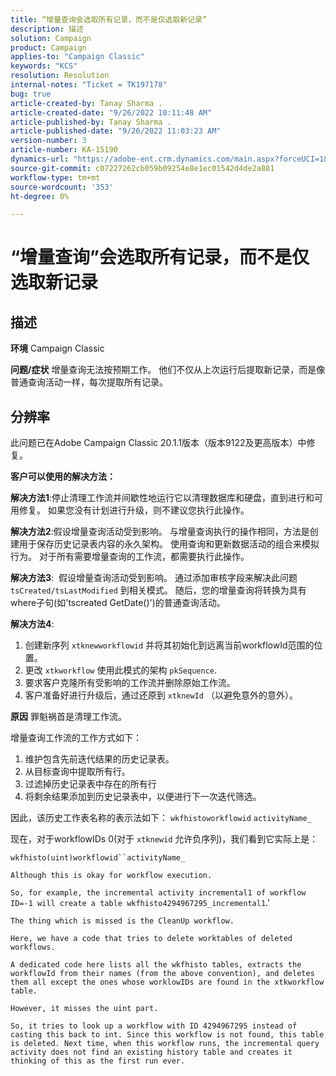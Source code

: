 ```yaml
---
title: “增量查询会选取所有记录，而不是仅选取新记录”
description: 描述
solution: Campaign
product: Campaign
applies-to: "Campaign Classic"
keywords: "KCS"
resolution: Resolution
internal-notes: "Ticket = TK197178"
bug: true
article-created-by: Tanay Sharma .
article-created-date: "9/26/2022 10:11:48 AM"
article-published-by: Tanay Sharma .
article-published-date: "9/26/2022 11:03:23 AM"
version-number: 3
article-number: KA-15190
dynamics-url: "https://adobe-ent.crm.dynamics.com/main.aspx?forceUCI=1&pagetype=entityrecord&etn=knowledgearticle&id=e647789f-833d-ed11-9db1-002248086735"
source-git-commit: c07227262cb059b09254e8e1ec01542d4de2a881
workflow-type: tm+mt
source-wordcount: '353'
ht-degree: 0%

---
```


# “增量查询”会选取所有记录，而不是仅选取新记录

## 描述

<b>环境</b>
Campaign Classic


<b>问题/症状</b>
增量查询无法按预期工作。 他们不仅从上次运行后提取新记录，而是像普通查询活动一样，每次提取所有记录。


## 分辨率


此问题已在Adobe Campaign Classic 20.1.1版本（版本9122及更高版本）中修复。

<b>客户可以使用的解决方法：</b>

<b>解决方法1</b>:停止清理工作流并间歇性地运行它以清理数据库和硬盘，直到进行和可用修复。 如果您没有计划进行升级，则不建议您执行此操作。

<b>解决方法2</b>:假设增量查询活动受到影响。 与增量查询执行的操作相同，方法是创建用于保存历史记录表内容的永久架构。 使用查询和更新数据活动的组合来模拟行为。 对于所有需要增量查询的工作流，都需要执行此操作。

<b>解决方法3</b>:  假设增量查询活动受到影响。 通过添加审核字段来解决此问题 `tsCreated/tsLastModified` 到相关模式。 随后，您的增量查询将转换为具有where子句(如&#39;tscreated GetDate()&#39;)的普通查询活动。

<b>解决方法4</b>:

1. 创建新序列 `xtknewworkflowid` 并将其初始化到远离当前workflowId范围的位置。
2. 更改 `xtkworkflow` 使用此模式的架构 `pkSequence`.
3. 要求客户克隆所有受影响的工作流并删除原始工作流。
4. 客户准备好进行升级后，通过还原到 `xtknewId` （以避免意外的意外）。

<b>原因</b>
罪魁祸首是清理工作流。

增量查询工作流的工作方式如下：

1. 维护包含先前迭代结果的历史记录表。
2. 从目标查询中提取所有行。
3. 过滤掉历史记录表中存在的所有行
4. 将剩余结果添加到历史记录表中，以便进行下一次迭代筛选。


因此，该历史工作表名称的表示法如下：
`wkfhistoworkflowid` `activityName_`

现在，对于workflowIDs 0(对于 `xtknewid` 允许负序列)，我们看到它实际上是：

`wkfhisto(uint)workflowid``activityName_`

`Although this is okay for workflow execution.`

`So, for example, the incremental activity incremental1 of workflow ID=-1 will create a table wkfhisto4294967295_incremental1`.&#39;

`The thing which is missed is the CleanUp workflow.`

`Here, we have a code that tries to delete worktables of deleted workflows.`

`A dedicated code here lists all the wkfhisto tables, extracts the workflowId from their names (from the above convention), and deletes them all except the ones whose worklowIDs are found in the xtkworkflow table.`

`However, it misses the uint part.`

`So, it tries to look up a workflow with ID 4294967295 instead of casting this back to int. Since this workflow is not found, this table is deleted. Next time, when this workflow runs, the incremental query activity does not find an existing history table and creates it thinking of this as the first run ever.`
